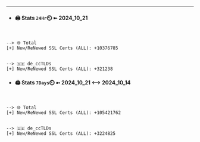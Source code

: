 

---
- #### 🖨️ **Stats** `24Hr`⏲️ ➼ 2024_10_21
```console


--> 🌐 Total
[+] New/ReNewed SSL Certs (ALL): +10376785


--> 🇩🇪 de_ccTLDs
[+] New/ReNewed SSL Certs (ALL): +321238

```

- #### 🖨️ **Stats** `7Days`⏲️ ➼ 2024_10_21 <--> 2024_10_14
```console


--> 🌐 Total
[+] New/ReNewed SSL Certs (ALL): +105421762


--> 🇩🇪 de_ccTLDs
[+] New/ReNewed SSL Certs (ALL): +3224825

```

